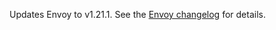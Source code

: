 Updates Envoy to v1.21.1. See the [Envoy changelog](https://www.envoyproxy.io/docs/envoy/v1.21.1/version_history/current) for details.
